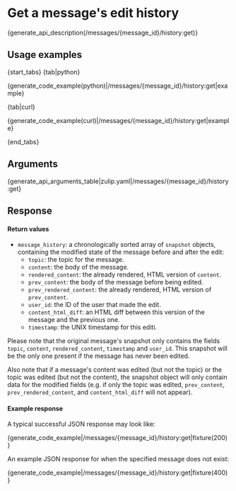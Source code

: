 # Get a message's edit history

{generate_api_description(/messages/{message_id}/history:get)}

## Usage examples

{start_tabs}
{tab|python}

{generate_code_example(python)|/messages/{message_id}/history:get|example}

{tab|curl}

{generate_code_example(curl)|/messages/{message_id}/history:get|example}

{end_tabs}

## Arguments

{generate_api_arguments_table|zulip.yaml|/messages/{message_id}/history:get}

## Response

#### Return values

* `message_history`: a chronologically sorted array of `snapshot` objects,
    containing the modified state of the message before and after the edit:
    * `topic`: the topic for the message.
    * `content`: the body of the message.
    * `rendered_content`: the already rendered, HTML version of `content`.
    * `prev_content`: the body of the message before being edited.
    * `prev_rendered_content`: the already rendered, HTML version of
        `prev_content`.
    * `user_id`: the ID of the user that made the edit.
    * `content_html_diff`: an HTML diff between this version of the message
        and the previous one.
    * `timestamp`: the UNIX timestamp for this editi.

Please note that the original message's snapshot only contains the fields
`topic`, `content`, `rendered_content`, `timestamp` and `user_id`. This
snapshot will be the only one present if the message has never been edited.

Also note that if a message's content was edited (but not the topic)
or the topic was edited (but not the content), the snapshot object
will only contain data for the modified fields (e.g. if only the topic
was edited, `prev_content`, `prev_rendered_content`, and
`content_html_diff` will not appear).

#### Example response

A typical successful JSON response may look like:

{generate_code_example|/messages/{message_id}/history:get|fixture(200)}

An example JSON response for when the specified message does not exist:

{generate_code_example|/messages/{message_id}/history:get|fixture(400)}
